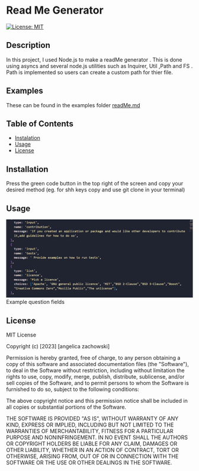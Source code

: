 # Read Me Generator

[![License: MIT](https://img.shields.io/badge/License-MIT-yellow.svg)](https://opensource.org/licenses/MIT)

## Description

In this project, I used Node.js to make a readMe generator . This is done using asyncs and several node.js utilities such as Inquirer, Util ,Path and FS . Path is implemented so users can create a custom path for thier file.

## Examples 
These can be found in the examples folder
[readMe.md](https://github.com/angelica-zach/read-me-generator/examples/readMe.md)

## Table of Contents

- [Instalation](#Installation)
- [Usage](#Usage)
- [License](#License)

## Installation

Press the green code button in the top right of the screen and copy your desired method (eg. for shh keys copy and use git clone in your terminal)

## Usage

![generator](images/read-me.png) Example question fields

## License

MIT License

Copyright (c) [2023] [angelica zachowski]

Permission is hereby granted, free of charge, to any person obtaining a copy
of this software and associated documentation files (the "Software"), to deal
in the Software without restriction, including without limitation the rights
to use, copy, modify, merge, publish, distribute, sublicense, and/or sell
copies of the Software, and to permit persons to whom the Software is
furnished to do so, subject to the following conditions:

The above copyright notice and this permission notice shall be included in all
copies or substantial portions of the Software.

THE SOFTWARE IS PROVIDED "AS IS", WITHOUT WARRANTY OF ANY KIND, EXPRESS OR
IMPLIED, INCLUDING BUT NOT LIMITED TO THE WARRANTIES OF MERCHANTABILITY,
FITNESS FOR A PARTICULAR PURPOSE AND NONINFRINGEMENT. IN NO EVENT SHALL THE
AUTHORS OR COPYRIGHT HOLDERS BE LIABLE FOR ANY CLAIM, DAMAGES OR OTHER
LIABILITY, WHETHER IN AN ACTION OF CONTRACT, TORT OR OTHERWISE, ARISING FROM,
OUT OF OR IN CONNECTION WITH THE SOFTWARE OR THE USE OR OTHER DEALINGS IN THE
SOFTWARE.
